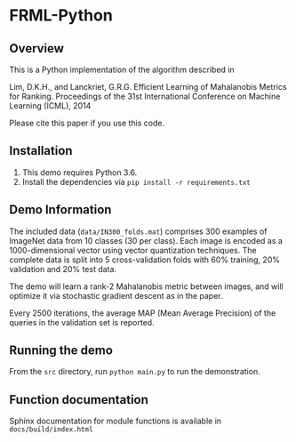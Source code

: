 # FRML-Python

## Overview

This is a Python implementation of the algorithm described in

Lim, D.K.H., and Lanckriet, G.R.G. Efficient Learning of Mahalanobis Metrics for
 Ranking.
Proceedings of the 31st International Conference on Machine Learning (ICML), 2014

Please cite this paper if you use this code.

## Installation

1. This demo requires Python 3.6.
2. Install the dependencies via `pip install -r requirements.txt`


## Demo Information

The included data (`data/IN300_folds.mat`) comprises 300 examples of ImageNet data from 10 classes (30 per class).
Each image is encoded as a 1000-dimensional vector using vector quantization techniques.
The complete data is split into 5 cross-validation folds with 60% training, 20% validation and 20% test data.

The demo will learn a rank-2 Mahalanobis metric between images, and will optimize it via stochastic gradient descent as in the paper.

Every 2500 iterations, the average MAP (Mean Average Precision) of the queries in the validation set is reported.

## Running the demo

From the `src` directory, run `python main.py` to run the demonstration.

## Function documentation

Sphinx documentation for module functions is available in `docs/build/index.html`
